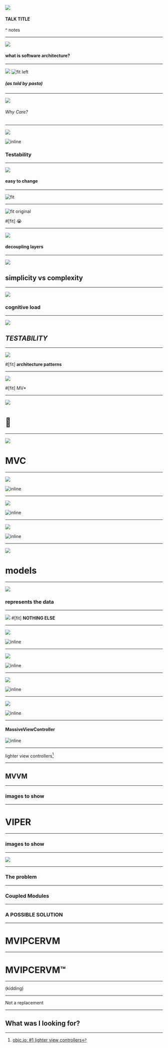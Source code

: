 ![](wat.png)
#### TALK TITLE


^ notes

---

![](blueprint.jpg)
#### **what is software architecture?**

---
![](blueprint.jpg)
![fit left](architecture.png)

##### **(as told by pasta)**

---
![](simplicity.jpg)

###### Why Care?

---
![](code.png)

![inline](xctest.png)

### **Testability**

---
![](quickrelease.jpg)

#### **easy to change**

---
![fit](parse-logo.png)

---
![fit original](parse-logo.png)

#[fit] 😭

---
![](layers.jpg)

#### **decoupling layers**

---
![](simplicity.jpg)

## **simplicity vs complexity**

---
![](cognitiveload.jpg)

### **cognitive load**

---
![](unittesting.gif)

##  _**TESTABILITY**_

---
![](wat.png)

#[fit] **architecture patterns**

---
![](wat.png)

#[fit] MV*

---
![](apple.jpg)

# ****

---
![](apple.jpg)

# **MVC**

---
![](apple.jpg)

![inline](mvc1.png)

---

![](apple.jpg)

![inline](mvc2.png)

---
![](apple.jpg)

![inline](mvc3.png)

---
![](apple.jpg)

# **models**

---
![](apple.jpg)

### **represents the data**

---
![](apple.jpg)
#[fit] **NOTHING ELSE**


---
![](apple.jpg)

![inline](mvc4.png)

---
![](apple.jpg)

![inline](mvc5.png)

---
![](apple.jpg)

![inline](mvc6.png)

---
![](apple.jpg)

![inline](mvc7.png)

---

#### MassiveViewController
![inline](stewie.png)

---

lighter view controllers[^1]

[^1]: [objc.io: #1 lighter view controllers](https://www.objc.io/issues/1-view-controllers/lighter-view-controllers/)

---

## MVVM

---

### images to show

---

# VIPER

---

### images to show

---
![](bale.gif)

---

### The problem

---

### Coupled Modules

---

### A POSSIBLE SOLUTION

---

# MVIPCERVM

---

# MVIPCERVM™

---

(kidding)

---

Not a replacement

---

## What was I looking for?


